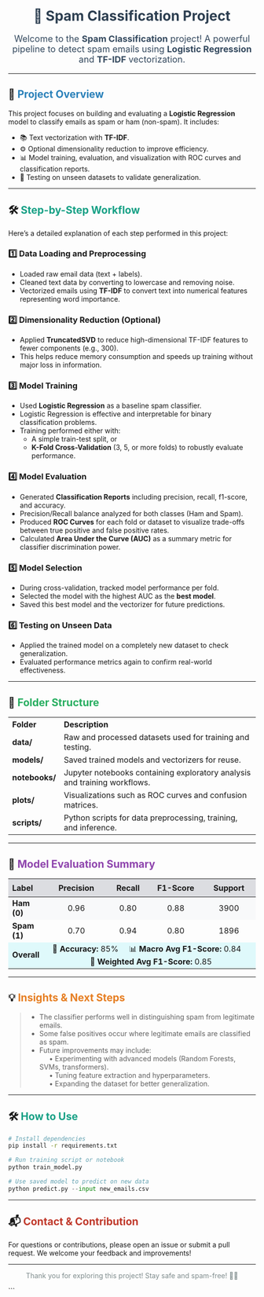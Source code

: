 <h1 align="center" style="color:#2c3e50;">📧 Spam Classification Project</h1>

<p align="center" style="font-size:18px; color:#34495e;">
Welcome to the <b>Spam Classification</b> project!  
A powerful pipeline to detect spam emails using <b>Logistic Regression</b> and <b>TF-IDF</b> vectorization.
</p>

---

## 🚀 <span style="color:#2980b9;">Project Overview</span>

This project focuses on building and evaluating a **Logistic Regression** model to classify emails as spam or ham (non-spam). It includes:

<ul>
<li>📚 Text vectorization with <b>TF-IDF</b>.</li>
<li>⚙️ Optional dimensionality reduction to improve efficiency.</li>
<li>📊 Model training, evaluation, and visualization with ROC curves and classification reports.</li>
<li>🧪 Testing on unseen datasets to validate generalization.</li>
</ul>

---

## 🛠️ <span style="color:#16a085;">Step-by-Step Workflow</span>

Here’s a detailed explanation of each step performed in this project:

### 1️⃣ Data Loading and Preprocessing
- Loaded raw email data (text + labels).
- Cleaned text data by converting to lowercase and removing noise.
- Vectorized emails using **TF-IDF** to convert text into numerical features representing word importance.

### 2️⃣ Dimensionality Reduction (Optional)
- Applied **TruncatedSVD** to reduce high-dimensional TF-IDF features to fewer components (e.g., 300).
- This helps reduce memory consumption and speeds up training without major loss in information.

### 3️⃣ Model Training
- Used **Logistic Regression** as a baseline spam classifier.
- Logistic Regression is effective and interpretable for binary classification problems.
- Training performed either with:
  - A simple train-test split, or
  - **K-Fold Cross-Validation** (3, 5, or more folds) to robustly evaluate performance.

### 4️⃣ Model Evaluation
- Generated **Classification Reports** including precision, recall, f1-score, and accuracy.
- Precision/Recall balance analyzed for both classes (Ham and Spam).
- Produced **ROC Curves** for each fold or dataset to visualize trade-offs between true positive and false positive rates.
- Calculated **Area Under the Curve (AUC)** as a summary metric for classifier discrimination power.

### 5️⃣ Model Selection
- During cross-validation, tracked model performance per fold.
- Selected the model with the highest AUC as the **best model**.
- Saved this best model and the vectorizer for future predictions.

### 6️⃣ Testing on Unseen Data
- Applied the trained model on a completely new dataset to check generalization.
- Evaluated performance metrics again to confirm real-world effectiveness.

---

## 📂 <span style="color:#27ae60;">Folder Structure</span>

<table>
<tr>
<th align="left" style="padding-right:20px;">Folder</th>
<th align="left">Description</th>
</tr>
<tr>
<td><b>data/</b></td>
<td>Raw and processed datasets used for training and testing.</td>
</tr>
<tr>
<td><b>models/</b></td>
<td>Saved trained models and vectorizers for reuse.</td>
</tr>
<tr>
<td><b>notebooks/</b></td>
<td>Jupyter notebooks containing exploratory analysis and training workflows.</td>
</tr>
<tr>
<td><b>plots/</b></td>
<td>Visualizations such as ROC curves and confusion matrices.</td>
</tr>
<tr>
<td><b>scripts/</b></td>
<td>Python scripts for data preprocessing, training, and inference.</td>
</tr>
</table>

---

## 🧪 <span style="color:#8e44ad;">Model Evaluation Summary</span>

<table style="width:100%; border-collapse:collapse; font-size:16px;">
<thead style="background:#dcdde1;">
<tr>
<th align="left" style="padding:8px;">Label</th>
<th style="padding:8px;">Precision</th>
<th style="padding:8px;">Recall</th>
<th style="padding:8px;">F1-Score</th>
<th style="padding:8px;">Support</th>
</tr>
</thead>
<tbody>
<tr style="background:#f8f9fa;">
<td><b>Ham (0)</b></td>
<td style="text-align:center;">0.96</td>
<td style="text-align:center;">0.80</td>
<td style="text-align:center;">0.88</td>
<td style="text-align:center;">3900</td>
</tr>
<tr>
<td><b>Spam (1)</b></td>
<td style="text-align:center;">0.70</td>
<td style="text-align:center;">0.94</td>
<td style="text-align:center;">0.80</td>
<td style="text-align:center;">1896</td>
</tr>
<tr style="background:#dff9fb;">
<td><b>Overall</b></td>
<td colspan="4" style="text-align:center;">
🎯 <b>Accuracy:</b> 85% &nbsp;&nbsp;&nbsp; 📊 <b>Macro Avg F1-Score:</b> 0.84 &nbsp;&nbsp;&nbsp; 🧠 <b>Weighted Avg F1-Score:</b> 0.85
</td>
</tr>
</tbody>
</table>

---

## 💡 <span style="color:#e67e22;">Insights & Next Steps</span>

> - The classifier performs well in distinguishing spam from legitimate emails.  
> - Some false positives occur where legitimate emails are classified as spam.  
> - Future improvements may include:  
> &nbsp;&nbsp;&nbsp;&nbsp;&nbsp;• Experimenting with advanced models (Random Forests, SVMs, transformers).  
> &nbsp;&nbsp;&nbsp;&nbsp;&nbsp;• Tuning feature extraction and hyperparameters.  
> &nbsp;&nbsp;&nbsp;&nbsp;&nbsp;• Expanding the dataset for better generalization.

---

## 🛠️ <span style="color:#16a085;">How to Use</span>

```bash
# Install dependencies
pip install -r requirements.txt
````

```python
# Run training script or notebook
python train_model.py

# Use saved model to predict on new data
python predict.py --input new_emails.csv
```

---

## 📬 <span style="color:#c0392b;">Contact & Contribution</span>

For questions or contributions, please open an issue or submit a pull request.
We welcome your feedback and improvements!

---

<p align="center" style="font-size:14px; color:#7f8c8d;">
Thank you for exploring this project! Stay safe and spam-free! 🚫📧
</p>
```

